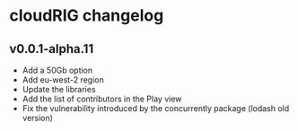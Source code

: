 # cloudRIG changelog

## v0.0.1-alpha.11
* Add a 50Gb option
* Add eu-west-2 region
* Update the libraries
* Add the list of contributors in the Play view
* Fix the vulnerability introduced by the concurrently package (lodash old version)  
